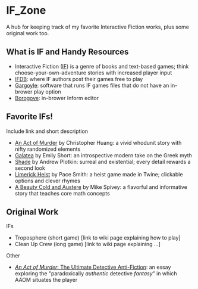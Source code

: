 # IF_Zone
A hub for keeping track of my favorite Interactive Fiction works, plus some original work too.

## What is IF and Handy Resources
* Interactive Fiction ([IF](https://en.wikipedia.org/wiki/Interactive_fiction)) is a genre of books and text-based games; think choose-your-own-adventure stories with increased player input
* [IFDB](https://ifdb.tads.org/): where IF authors post their games free to play
* [Gargoyle](http://ccxvii.net/gargoyle/): software that runs IF games files that do not have an in-brower play option
* [Borogove](https://borogove.app/): in-brower Inform editor

## Favorite IFs!
Include link and short description
* [An Act of Murder](https://ifdb.org/viewgame?id=x43lndv5htzy38w0) by Christopher Huang: a vivid whodunit story with nifty randomized elements
* [Galatea](https://ifdb.org/viewgame?id=urxrv27t7qtu52lb) by Emily Short: an introspective modern take on the Greek myth 
* [Shade](https://ifdb.org/viewgame?id=hsfc7fnl40k4a30q) by Andrew Plotkin: surreal and existential; every detail rewards a second look
* [Limerick Heist](https://pacesmith.itch.io/limerick-heist) by Pace Smith: a heist game made in Twine; clickable options and clever rhymes
* [A Beauty Cold and Austere](https://ifdb.org/viewgame?id=y9y7jozi0l76bb82) by Mike Spivey: a flavorful and informative story that teaches core math concepts

## Original Work
IFs
* Troposphere (short game) [link to wiki page explaining how to play]
* Clean Up Crew (long game) [link to wiki page explaining ...]

Other
* [*An Act of Murder*: The Ultimate Detective Anti-Fiction](https://www.snowshinobi.com/DetectiveAntiFiction.html): an essay exploring the "paradoxically *authentic* detective *fantasy*" in which AAOM situates the player
